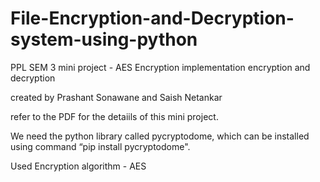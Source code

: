 # File-Encryption-and-Decryption-system-using-python

PPL SEM 3 mini project - AES Encryption implementation encryption and decryption

created by Prashant Sonawane and Saish Netankar

refer to the PDF for the detaiils of this mini project.

We need the python library called pycryptodome, which can be installed using command “pip install pycryptodome".

Used Encryption algorithm - AES
